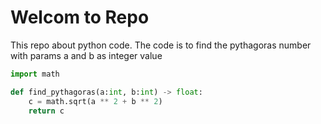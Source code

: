 # Welcom to Repo

This repo about python code.
The code is to find the pythagoras number with params a and b as integer value

```python
import math

def find_pythagoras(a:int, b:int) -> float:
    c = math.sqrt(a ** 2 + b ** 2)
    return c
```